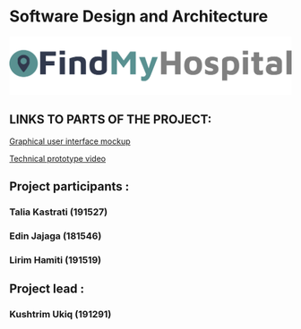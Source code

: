 # Software Design and Architecture
<img src="./findMyhospital.png">
  
##  LINKS TO PARTS OF THE PROJECT:

<a href="https://www.figma.com/proto/rxVfJbYlJujUdEJ4NFtA21/find-my-hospital?page-id=0%3A1&node-id=6%3A5&viewport=241%2C48%2C0.09&scaling=scale-down&starting-point-node-id=6%3A5"  target="_blank">Graphical user interface mockup</a>


<a href="https://drive.google.com/file/d/1uGfH4Ngvt8dZ3UGe4RONv7HzamHfmIKQ/view?usp=sharing"  target="_blank">Technical prototype video</a>

## Project participants : 
### Talia Kastrati  (191527)
### Edin Jajaga     (181546)
### Lirim Hamiti    (191519) 

## Project lead :
### Kushtrim Ukiq   (191291)

